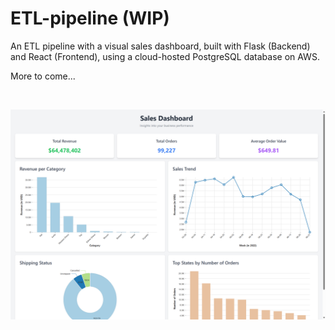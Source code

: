 # ETL-pipeline (WIP)

An ETL pipeline with a visual sales dashboard, built with Flask (Backend) and React (Frontend), using a cloud-hosted PostgreSQL database on AWS.

More to come...

<p>&nbsp;</p>

<img src="./client/images/Dashboard.png" alt="Dashboard preview" />
